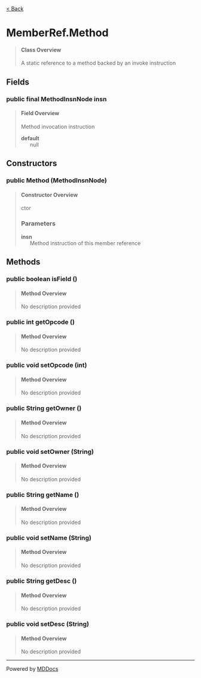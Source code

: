 [< Back](../README.md)
# MemberRef.Method #
>#### Class Overview ####
>A static reference to a method backed by an invoke instruction
## Fields ##
### public final MethodInsnNode insn ###
>#### Field Overview ####
>Method invocation instruction
>
>**default**<br />
>&nbsp;&nbsp;&nbsp;&nbsp;&nbsp;&nbsp;null
>
## Constructors ##
### public Method (MethodInsnNode) ###
>#### Constructor Overview ####
>ctor
>
>### Parameters ###
>**insn**<br />
>&nbsp;&nbsp;&nbsp;&nbsp;&nbsp;&nbsp;Method instruction of this member reference
>
## Methods ##
### public boolean isField () ###
>#### Method Overview ####
>No description provided
>
### public int getOpcode () ###
>#### Method Overview ####
>No description provided
>
### public void setOpcode (int) ###
>#### Method Overview ####
>No description provided
>
### public String getOwner () ###
>#### Method Overview ####
>No description provided
>
### public void setOwner (String) ###
>#### Method Overview ####
>No description provided
>
### public String getName () ###
>#### Method Overview ####
>No description provided
>
### public void setName (String) ###
>#### Method Overview ####
>No description provided
>
### public String getDesc () ###
>#### Method Overview ####
>No description provided
>
### public void setDesc (String) ###
>#### Method Overview ####
>No description provided
>

---
Powered by [MDDocs](https://github.com/VRCube/MDDocs)